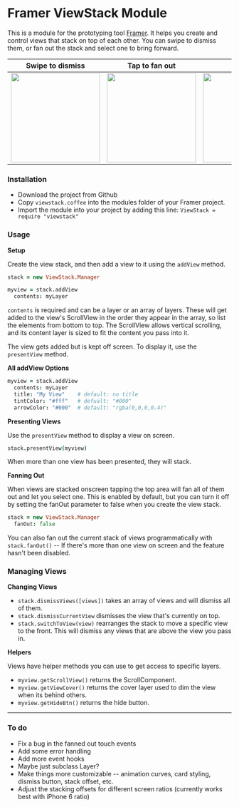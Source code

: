 # Framer ViewStack Module

This is a module for the prototyping tool [Framer](http://framerjs.com). It helps you create and control views that stack on top of each other. You can swipe to dismiss them, or fan out the stack and select one to bring forward.

Swipe to dismiss | Tap to fan out | Scroll
---|---|---
<img src="http://inpo.co/viewstack/vs-swipe-exp.gif" width="200px"/> | <img src="http://inpo.co/viewstack/vs-fan-out-sm.gif" width="200px"/> | <img src="http://inpo.co/viewstack/vs-scrolling-exp.gif" width="200px"/>

### Installation
* Download the project from Github
* Copy `viewstack.coffee` into the modules folder of your Framer project.
* Import the module into your project by adding this line: `ViewStack = require "viewstack"`

### Usage

**Setup**

Create the view stack, and then add a view to it using the `addView` method.

```coffeescript
stack = new ViewStack.Manager

myview = stack.addView
  contents: myLayer
 ```

 `contents` is required and can be a layer or an array of layers. These will get added to the view's ScrollView in the order they appear in the array, so list the elements from bottom to top. The ScrollView allows vertical scrolling, and its content layer is sized to fit the content you pass into it.

The view gets added but is kept off screen. To display it, use the `presentView` method.

**All addView Options**
```coffeescript
myview = stack.addView
  contents: myLayer
  title: "My View"    # default: no title
  tintColor: "#fff"   # defualt: "#000"
  arrowColor: "#000"  # default: "rgba(0,0,0,0.4)"
 ```

**Presenting Views**

Use the `presentView` method to display a view on screen.

```coffeescript
stack.presentView(myview)
```

When more than one view has been presented, they will stack.

**Fanning Out**

When views are stacked onscreen tapping the top area will fan all of them out and let you select one. This is enabled by default, but you can turn it off by setting the fanOut parameter to false when you create the view stack.

```coffeescript
stack = new ViewStack.Manager
  fanOut: false
```

You can also fan out the current stack of views programmatically with `stack.fanOut()` -- If there's more than one view on screen and the feature hasn't been disabled.

### Managing Views

**Changing Views**
* `stack.dismissViews([views])` takes an array of views and will dismiss all of them.
* `stack.dismissCurrentView` dismisses the view that's currently on top.
* `stack.switchToView(view)` rearranges the stack to move a specific view to the front. This will dismiss any views that are above the view you pass in.

**Helpers**

Views have helper methods you can use to get access to specific layers.

* `myview.getScrollView()` returns the ScrollComponent.
* `myview.getViewCover()` returns the cover layer used to dim the view when its behind others.
* `myview.getHideBtn()` returns the hide button.

-----

### To do
* Fix a bug in the fanned out touch events
* Add some error handling
* Add more event hooks
* Maybe just subclass Layer?
* Make things more customizable -- animation curves, card styling, dismiss button, stack offset, etc.
* Adjust the stacking offsets for different screen ratios (currently works best with iPhone 6 ratio)
